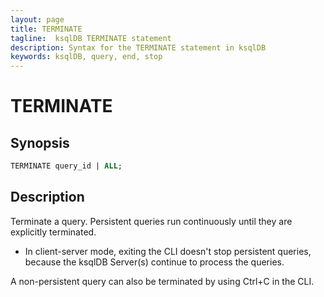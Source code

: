 ```yaml
---
layout: page
title: TERMINATE
tagline:  ksqlDB TERMINATE statement
description: Syntax for the TERMINATE statement in ksqlDB
keywords: ksqlDB, query, end, stop
---
```


TERMINATE
=========

Synopsis
--------

```sql
TERMINATE query_id | ALL;
```

Description
-----------

Terminate a query. Persistent queries run continuously until
they are explicitly terminated.

-   In client-server mode, exiting the CLI doesn't stop persistent
    queries, because the ksqlDB Server(s) continue to process the
    queries.

A non-persistent query can also be terminated by using Ctrl+C in the CLI.
